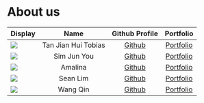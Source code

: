 # About us

Display | Name | Github Profile | Portfolio 
--------|:----:|:--------------:|:---------:
![](https://github.com/tobiasceg.png) | Tan Jian Hui Tobias | [Github](https://github.com/tobiasceg) | [Portfolio](docs/team/tobiasceg.md)
![](https://github.com/f0fz.png) | Sim Jun You | [Github](https://github.com/f0fz) | [Portfolio](docs/team/f0fz.md)
![](https://github.com/amalinasani.png) | Amalina | [Github](https://github.com/amalinasani) | [Portfolio](docs/team/amalinasani.md)
![](https://github.com/aseanseen.png) | Sean Lim | [Github](https://github.com/Aseanseen) | [Portfolio](docs/team/aseanseen.md)
![](https://github.com/wangqinNick.png) | Wang Qin | [Github](https://github.com/wangqinNick) | [Portfolio](docs/team/wangqinNick.md)
